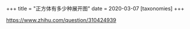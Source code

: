 +++
title = "正方体有多少种展开图"
date = 2020-03-07
[taxonomies]
+++

<p><a href="href=\"https://www.zhihu.com/question/310424939\"">https://www.zhihu.com/question/310424939</a></p>
